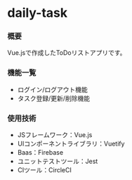 # daily-task

### 概要
Vue.jsで作成したToDoリストアプリです。

### 機能一覧
* ログイン/ログアウト機能
* タスク登録/更新/削除機能

### 使用技術
* JSフレームワーク：Vue.js
* UIコンポーネントライブラリ：Vuetify
* Baas：Firebase
* ユニットテストツール：Jest
* CIツール：CircleCI

